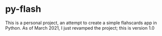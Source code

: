 # py-flash
This is a personal project, an attempt to create a simple flahscards app in Python.
As of March 2021, I just revamped the project; this is version 1.0

